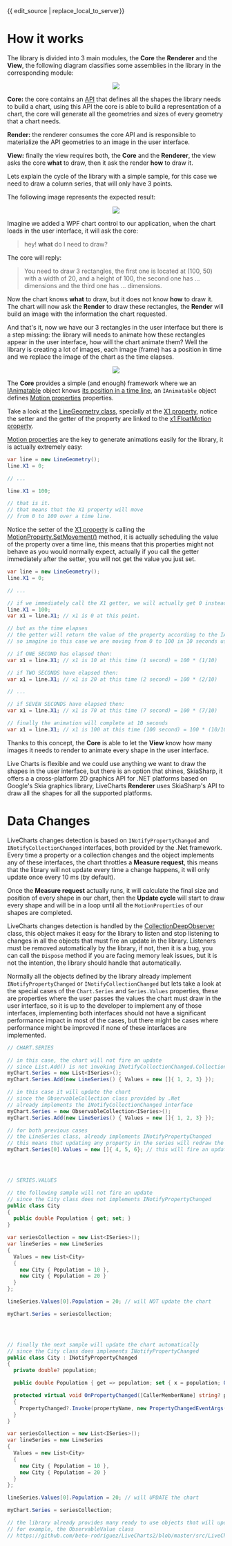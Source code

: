 <div id="edit-this-article-source">
    {{ edit_source | replace_local_to_server}}
</div>

# How it works

The library is divided into 3 main modules, the **Core** the **Renderer** and the **View**, the following
diagram classifies some assemblies in the library in the corresponding module:

<p align="center">
  <img src="https://raw.githubusercontent.com/beto-rodriguez/LiveCharts2/dev/docs/_assets/1.1.assemblies.png" />
</p>

**Core:** the core contains an [API](https://raw.githubusercontent.com/beto-rodriguez/LiveCharts2/dev/src/LiveChartsCore/Drawing)
that defines all the shapes the library needs to build a chart, using this API the core is able to build a
representation of a chart, the core will generate all the geometries and sizes of every geometry that a
chart needs.

**Render:** the renderer consumes the core API and is responsible to materialize the API geometries to an image
in the user interface.

**View:** finally the view requires both, the **Core** and the **Renderer**, the view asks the core **what** to draw,
then it ask the render **how** to draw it.

Lets explain the cycle of the library with a simple sample, for this case we need to draw a column series, 
that will only have 3 points.

The following image represents the expected result:

<p align="center">
  <img src="https://raw.githubusercontent.com/beto-rodriguez/LiveCharts2/dev/docs/_assets/1.1.bars1.png" />
</p>

Imagine we added a WPF chart control to our application, when the chart loads in the user interface, it will ask
the core:

> hey! **what** do I need to draw?

The core will reply:

> You need to draw 3 rectangles, the first one is located at (100, 50) with a width of 20, and a height of 100,
the second one has ... dimensions and the third one has ... dimensions.

Now the chart knows **what** to draw, but it does not know **how** to draw it. The chart will now ask 
the **Render** to draw these rectangles, the **Render** will build an image with the information the chart 
requested.

And that's it, now we have our 3 rectangles in the user interface but there is a step missing: the library will
needs to animate how these rectangles appear in the user interface, how will the chart animate them? Well the library is 
creating a lot of images, each image (frame) has a position in time and we replace the image of the chart as the time elapses.

<p align="center">
  <img src="https://raw.githubusercontent.com/beto-rodriguez/LiveCharts2/dev/docs/_assets/1.1.flipbook.gif" />
</p>

The **Core** provides a simple (and enough) framework where we an [IAnimatable](https://github.com/beto-rodriguez/LiveCharts2/blob/master/src/LiveChartsCore/Drawing/IAnimatable.cs) 
object knows [its position in a time line](https://github.com/beto-rodriguez/LiveCharts2/blob/master/src/LiveChartsCore/Drawing/IAnimatable.cs#L46), an `IAnimatable` object defines [Motion properties](https://github.com/beto-rodriguez/LiveCharts2/blob/master/src/LiveChartsCore/Motion/MotionProperty.cs) 
properties.

Take a look at the [LineGeometry class](https://github.com/beto-rodriguez/LiveCharts2/blob/master/src/skiasharp/LiveChartsCore.SkiaSharp/Drawing/Geometries/LineGeometry.cs), specially at the [X1 property](https://github.com/beto-rodriguez/LiveCharts2/blob/master/src/skiasharp/LiveChartsCore.SkiaSharp/Drawing/Geometries/LineGeometry.cs#L43), notice the setter and the getter of the property are linked to the [x1 FloatMotion property](https://github.com/beto-rodriguez/LiveCharts2/blob/master/src/skiasharp/LiveChartsCore.SkiaSharp/Drawing/Geometries/LineGeometry.cs#L48).

[Motion properties](https://github.com/beto-rodriguez/LiveCharts2/blob/master/src/LiveChartsCore/Motion/MotionProperty.cs) 
are the key to generate animations easily for the library, it is actually extremely easy:

``` c#
var line = new LineGeometry();
line.X1 = 0;

// ...

line.X1 = 100;

// that is it. 
// that means that the X1 property will move
// from 0 to 100 over a time line.
```

Notice the setter of the [X1 property](https://github.com/beto-rodriguez/LiveCharts2/blob/master/src/skiasharp/LiveChartsCore.SkiaSharp/Drawing/Geometries/LineGeometry.cs#L48) 
is calling the [MotionProperty.SetMovement()](https://github.com/beto-rodriguez/LiveCharts2/blob/master/src/LiveChartsCore/Motion/MotionProperty.cs#L89) 
method, it is actually scheduling the value of the property over a time line, this means that this properties 
might not behave as you would normally expect, actually if you call the getter immediately after the setter, you 
will not get the value you just set.

``` c#
var line = new LineGeometry();
line.X1 = 0;

// ... 

// if we immediately call the X1 getter, we will actually get 0 instead of 100
line.X1 = 100;
var x1 = line.X1; // x1 is 0 at this point.

// but as the time elapses
// the getter will return the value of the property according to the IAnimatable.CurrentTime property
// so imagine in this case we are moving from 0 to 100 in 10 seconds using a lineal transition:

// if ONE SECOND has elapsed then:
var x1 = line.X1; // x1 is 10 at this time (1 second) = 100 * (1/10)

// if TWO SECONDS have elapsed then:
var x1 = line.X1; // x1 is 20 at this time (2 second) = 100 * (2/10)

// ...

// if SEVEN SECONDS have elapsed then:
var x1 = line.X1; // x1 is 70 at this time (7 second) = 100 * (7/10)

// finally the animation will complete at 10 seconds
var x1 = line.X1; // x1 is 100 at this time (100 second) = 100 * (10/10)
```

Thanks to this concept, the **Core** is able to let the **View** know how many images it needs to render to animate
every shape in the user interface.

Live Charts is flexible and we could use anything we want to draw the shapes in the user interface, but there is an 
option that shines, SkiaSharp, it offers a a cross-platform 2D graphics API for .NET platforms based on Google's Skia 
graphics library, LiveCharts **Renderer** uses SkiaSharp's API to draw all the shapes for all the supported platforms.

# Data Changes

LiveCharts changes detection is based on `INotifyPropertyChanged` and `INotifyCollectionChanged` interfaces, both 
provided by the .Net framework. Every time a property or a collection changes and the object implements any of these 
interfaces, the chart throttles a **Measure request**, this means that the library will not update every time a 
change happens, it will only update once every 10 ms (by default).

Once the **Measure request** actually runs, it will calculate the final size and position of every shape in our chart, 
then the **Update cycle** will start to draw every shape and will be in a loop until all the `MotionProperties` of 
our shapes are completed.

LiveCharts changes detection is handled by the [CollectionDeepObserver](https://github.com/beto-rodriguez/LiveCharts2/blob/master/src/LiveChartsCore/Kernel/CollectionDeepObserver.cs) 
class, this object makes it easy for the library to listen and stop listening to changes in all the objects that 
must fire an update in the library. Listeners must be removed automatically by the library, if not, then it is a bug, 
you can call the `Dispose` method if you are facing memory leak issues, but it is not the intention, the library 
should handle that automatically.

Normally all the objects defined by the library already implement `INotifyPropertyChanged` or 
`INotifyCollectionChanged` but lets take a look at the special cases of the `Chart.Series` and `Series.Values` 
properties, these are properties where the user passes the values the chart must draw in the user interface, so it is 
up to the developer to implement any of those interfaces, implementing both interfaces should not have a significant 
performance impact in most of the cases, but there might be cases where performance might be improved if none of these 
interfaces are implemented. 

``` c#
// CHART.SERIES 

// in this case, the chart will not fire an update
// since List.Add() is not invoking INotifyCollectionChanged.CollectionChanged event
myChart.Series = new List<ISeries>();
myChart.Series.Add(new LineSeries() { Values = new []{ 1, 2, 3} });

// in this case it will update the chart
// since the ObservableCollection class provided by .Net
// already implements the INotifyCollectionChanged interface
myChart.Series = new ObservableCollection<ISeries>();
myChart.Series.Add(new LineSeries() { Values = new []{ 1, 2, 3} });

// for both previous cases
// the LineSeries class, already implements INotifyPropertyChanged
// this means that updating any property in the series will redraw the chart.
myChart.Series[0].Values = new []{ 4, 5, 6}; // this will fire an update




// SERIES.VALUES

// the following sample will not fire an update
// since the City class does not implements INotifyPropertyChanged
public class City
{
  public double Population { get; set; }
}

var seriesCollection = new List<ISeries>();
var lineSeries = new LineSeries 
{ 
  Values = new List<City> 
  { 
    new City { Population = 10 }, 
    new City { Population = 20 } 
  } 
};

lineSeries.Values[0].Population = 20; // will NOT update the chart

myChart.Series = seriesCollection;




// finally the next sample will update the chart automatically
// since the City class does implements INotifyPropertyChanged
public class City : INotifyPropertyChanged
{
  private double? population;

  public double Population { get => population; set { x = population; OnPropertyChanged(); } }

  protected virtual void OnPropertyChanged([CallerMemberName] string? propertyName = null)
  {
    PropertyChanged?.Invoke(propertyName, new PropertyChangedEventArgs(propertyName));
  }
}

var seriesCollection = new List<ISeries>();
var lineSeries = new LineSeries 
{ 
  Values = new List<City> 
  { 
    new City { Population = 10 }, 
    new City { Population = 20 } 
  } 
};

lineSeries.Values[0].Population = 20; // will UPDATE the chart

myChart.Series = seriesCollection;

// the library already provides many ready to use objects that will update the chart automatically
// for example, the ObservableValue class
// https://github.com/beto-rodriguez/LiveCharts2/blob/master/src/LiveChartsCore/Defaults/ObservableValue.cs
```
